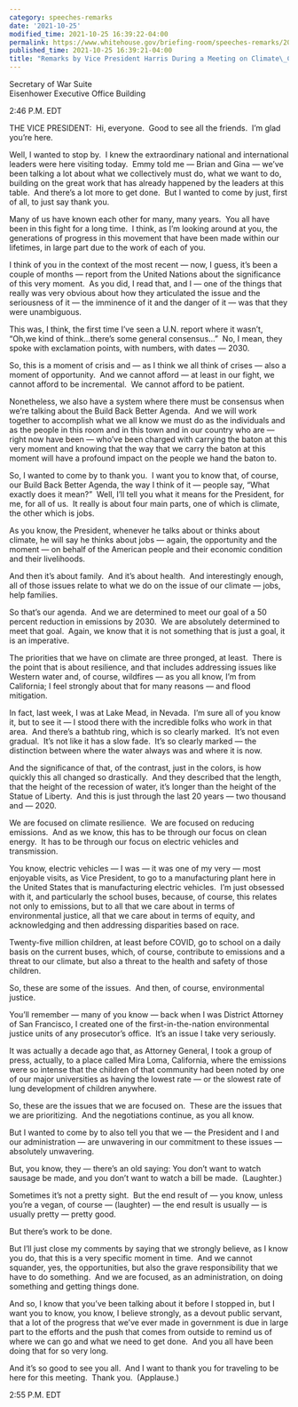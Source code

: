 ```yaml
---
category: speeches-remarks
date: '2021-10-25'
modified_time: 2021-10-25 16:39:22-04:00
permalink: https://www.whitehouse.gov/briefing-room/speeches-remarks/2021/10/25/remarks-by-vice-president-harris-during-a-meeting-on-climate-change/
published_time: 2021-10-25 16:39:21-04:00
title: "Remarks by Vice President Harris During a Meeting on Climate\_Change"
---
```

 
Secretary of War Suite  
Eisenhower Executive Office Building 

2:46 P.M. EDT  
  
THE VICE PRESIDENT:  Hi, everyone.  Good to see all the friends.  I’m
glad you’re here.  
  
Well, I wanted to stop by.  I knew the extraordinary national and
international leaders were here visiting today.  Emmy told me — Brian
and Gina — we’ve been talking a lot about what we collectively must do,
what we want to do, building on the great work that has already happened
by the leaders at this table.  And there’s a lot more to get done.  But
I wanted to come by just, first of all, to just say thank you.   
  
Many of us have known each other for many, many years.  You all have
been in this fight for a long time.  I think, as I’m looking around at
you, the generations of progress in this movement that have been made
within our lifetimes, in large part due to the work of each of you.   
  
I think of you in the context of the most recent — now, I guess, it’s
been a couple of months — report from the United Nations about the
significance of this very moment.  As you did, I read that, and I — one
of the things that really was very obvious about how they articulated
the issue and the seriousness of it — the imminence of it and the danger
of it — was that they were unambiguous.    
  
This was, I think, the first time I’ve seen a U.N. report where it
wasn’t, “Oh,we kind of think…there’s some general consensus…”  No, I
mean, they spoke with exclamation points, with numbers, with dates —
2030.   
  
So, this is a moment of crisis and — as I think we all think of crises —
also a moment of opportunity.  And we cannot afford — at least in our
fight, we cannot afford to be incremental.  We cannot afford to be
patient.   
  
Nonetheless, we also have a system where there must be consensus when
we’re talking about the Build Back Better Agenda.  And we will work
together to accomplish what we all know we must do as the individuals
and as the people in this room and in this town and in our country who
are — right now have been — who’ve been charged with carrying the baton
at this very moment and knowing that the way that we carry the baton at
this moment will have a profound impact on the people we hand the baton
to.   
  
So, I wanted to come by to thank you.  I want you to know that, of
course, our Build Back Better Agenda, the way I think of it — people
say, “What exactly does it mean?”  Well, I’ll tell you what it means for
the President, for me, for all of us.  It really is about four main
parts, one of which is climate, the other which is jobs.    
  
As you know, the President, whenever he talks about or thinks about
climate, he will say he thinks about jobs — again, the opportunity and
the moment — on behalf of the American people and their economic
condition and their livelihoods.    
  
And then it’s about family.  And it’s about health.  And interestingly
enough, all of those issues relate to what we do on the issue of our
climate — jobs, help families.    
  
So that’s our agenda.  And we are determined to meet our goal of a 50
percent reduction in emissions by 2030.  We are absolutely determined to
meet that goal.  Again, we know that it is not something that is just a
goal, it is an imperative.    
  
The priorities that we have on climate are three pronged, at least.
 There is the point that is about resilience, and that includes
addressing issues like Western water and, of course, wildfires — as you
all know, I’m from California; I feel strongly about that for many
reasons — and flood mitigation.    
  
In fact, last week, I was at Lake Mead, in Nevada.  I’m sure all of you
know it, but to see it — I stood there with the incredible folks who
work in that area.  And there’s a bathtub ring, which is so clearly
marked.  It’s not even gradual.  It’s not like it has a slow fade.  It’s
so clearly marked — the distinction between where the water always was
and where it is now.    
  
And the significance of that, of the contrast, just in the colors, is
how quickly this all changed so drastically.  And they described that
the length, that the height of the recession of water, it’s longer than
the height of the Statue of Liberty.  And this is just through the last
20 years — two thousand and — 2020.    
  
We are focused on climate resilience.  We are focused on reducing
emissions.  And as we know, this has to be through our focus on clean
energy.  It has to be through our focus on electric vehicles and
transmission.    
  
You know, electric vehicles — I was — it was one of my very — most
enjoyable visits, as Vice President, to go to a manufacturing plant here
in the United States that is manufacturing electric vehicles.  I’m just
obsessed with it, and particularly the school buses, because, of course,
this relates not only to emissions, but to all that we care about in
terms of environmental justice, all that we care about in terms of
equity, and acknowledging and then addressing disparities based on
race.  
  
Twenty-five million children, at least before COVID, go to school on a
daily basis on the current buses, which, of course, contribute to
emissions and a threat to our climate, but also a threat to the health
and safety of those children.  
  
So, these are some of the issues.  And then, of course, environmental
justice.  
  
You’ll remember — many of you know — back when I was District Attorney
of San Francisco, I created one of the first-in-the-nation environmental
justice units of any prosecutor’s office.  It’s an issue I take very
seriously.    
  
It was actually a decade ago that, as Attorney General, I took a group
of press, actually, to a place called Mira Loma, California, where the
emissions were so intense that the children of that community had been
noted by one of our major universities as having the lowest rate — or
the slowest rate of lung development of children anywhere.  
  
So, these are the issues that we are focused on.  These are the issues
that we are prioritizing.  And the negotiations continue, as you all
know.  
  
But I wanted to come by to also tell you that we — the President and I
and our administration — are unwavering in our commitment to these
issues — absolutely unwavering.  
  
But, you know, they — there’s an old saying: You don’t want to watch
sausage be made, and you don’t want to watch a bill be made.
 (Laughter.)  
  
Sometimes it’s not a pretty sight.  But the end result of — you know,
unless you’re a vegan, of course — (laughter) — the end result is
usually — is usually pretty — pretty good.    
  
But there’s work to be done.    
  
But I’ll just close my comments by saying that we strongly believe, as I
know you do, that this is a very specific moment in time.  And we cannot
squander, yes, the opportunities, but also the grave responsibility that
we have to do something.  And we are focused, as an administration, on
doing something and getting things done.    
  
And so, I know that you’ve been talking about it before I stopped in,
but I want you to know, you know, I believe strongly, as a devout public
servant, that a lot of the progress that we’ve ever made in government
is due in large part to the efforts and the push that comes from outside
to remind us of where we can go and what we need to get done.  And you
all have been doing that for so very long.    
  
And it’s so good to see you all.  And I want to thank you for traveling
to be here for this meeting.  Thank you.  (Applause.)   
  
2:55 P.M. EDT  
